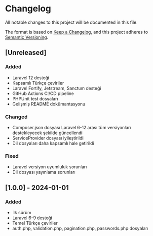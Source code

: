 # Changelog

All notable changes to this project will be documented in this file.

The format is based on [Keep a Changelog](https://keepachangelog.com/en/1.0.0/),
and this project adheres to [Semantic Versioning](https://semver.org/spec/v2.0.0.html).

## [Unreleased]

### Added
- Laravel 12 desteği
- Kapsamlı Türkçe çeviriler
- Laravel Fortify, Jetstream, Sanctum desteği
- GitHub Actions CI/CD pipeline
- PHPUnit test dosyaları
- Gelişmiş README dokümantasyonu

### Changed
- Composer.json dosyası Laravel 6-12 arası tüm versiyonları destekleyecek şekilde güncellendi
- ServiceProvider dosyası iyileştirildi
- Dil dosyaları daha kapsamlı hale getirildi

### Fixed
- Laravel versiyon uyumluluk sorunları
- Dil dosyası yayınlama sorunları

## [1.0.0] - 2024-01-01

### Added
- İlk sürüm
- Laravel 6-9 desteği
- Temel Türkçe çeviriler
- auth.php, validation.php, pagination.php, passwords.php dosyaları
